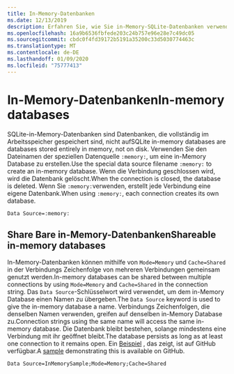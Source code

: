 ```yaml
---
title: In-Memory-Datenbanken
ms.date: 12/13/2019
description: Erfahren Sie, wie Sie in-Memory-SQLite-Datenbanken verwenden.
ms.openlocfilehash: 16a9b6536fbfede203c24b757e96e28e7c49dc05
ms.sourcegitcommit: cbdc0f4fd39172b5191a35200c33d5030774463c
ms.translationtype: MT
ms.contentlocale: de-DE
ms.lasthandoff: 01/09/2020
ms.locfileid: "75777413"
---
```

# <a name="in-memory-databases"></a><span data-ttu-id="bfc45-103">In-Memory-Datenbanken</span><span class="sxs-lookup"><span data-stu-id="bfc45-103">In-memory databases</span></span>

<span data-ttu-id="bfc45-104">SQLite-in-Memory-Datenbanken sind Datenbanken, die vollständig im Arbeitsspeicher gespeichert sind, nicht auf</span><span class="sxs-lookup"><span data-stu-id="bfc45-104">SQLite in-memory databases are databases stored entirely in memory, not on disk.</span></span> <span data-ttu-id="bfc45-105">Verwenden Sie den Dateinamen der speziellen Datenquelle `:memory:`, um eine in-Memory Database zu erstellen.</span><span class="sxs-lookup"><span data-stu-id="bfc45-105">Use the special data source filename `:memory:` to create an in-memory database.</span></span> <span data-ttu-id="bfc45-106">Wenn die Verbindung geschlossen wird, wird die Datenbank gelöscht.</span><span class="sxs-lookup"><span data-stu-id="bfc45-106">When the connection is closed, the database is deleted.</span></span> <span data-ttu-id="bfc45-107">Wenn Sie `:memory:`verwenden, erstellt jede Verbindung eine eigene Datenbank.</span><span class="sxs-lookup"><span data-stu-id="bfc45-107">When using `:memory:`, each connection creates its own database.</span></span>

```ConnectionString
Data Source=:memory:
```

## <a name="shareable-in-memory-databases"></a><span data-ttu-id="bfc45-108">Share Bare in-Memory-Datenbanken</span><span class="sxs-lookup"><span data-stu-id="bfc45-108">Shareable in-memory databases</span></span>

<span data-ttu-id="bfc45-109">In-Memory-Datenbanken können mithilfe von `Mode=Memory` und `Cache=Shared` in der Verbindungs Zeichenfolge von mehreren Verbindungen gemeinsam genutzt werden.</span><span class="sxs-lookup"><span data-stu-id="bfc45-109">In-memory databases can be shared between multiple connections by using `Mode=Memory` and `Cache=Shared` in the connection string.</span></span> <span data-ttu-id="bfc45-110">Das `Data Source`-Schlüsselwort wird verwendet, um dem in-Memory Database einen Namen zu übergeben.</span><span class="sxs-lookup"><span data-stu-id="bfc45-110">The `Data Source` keyword is used to give the in-memory database a name.</span></span> <span data-ttu-id="bfc45-111">Verbindungs Zeichenfolgen, die denselben Namen verwenden, greifen auf denselben in-Memory Database zu.</span><span class="sxs-lookup"><span data-stu-id="bfc45-111">Connection strings using the same name will access the same in-memory database.</span></span> <span data-ttu-id="bfc45-112">Die Datenbank bleibt bestehen, solange mindestens eine Verbindung mit ihr geöffnet bleibt.</span><span class="sxs-lookup"><span data-stu-id="bfc45-112">The database persists as long as at least one connection to it remains open.</span></span> <span data-ttu-id="bfc45-113">Ein [Beispiel](https://github.com/dotnet/samples/blob/master/snippets/standard/data/sqlite/InMemorySample/Program.cs) , das zeigt, ist auf GitHub verfügbar.</span><span class="sxs-lookup"><span data-stu-id="bfc45-113">A [sample](https://github.com/dotnet/samples/blob/master/snippets/standard/data/sqlite/InMemorySample/Program.cs) demonstrating this is available on GitHub.</span></span>

```ConnectionString
Data Source=InMemorySample;Mode=Memory;Cache=Shared
```
